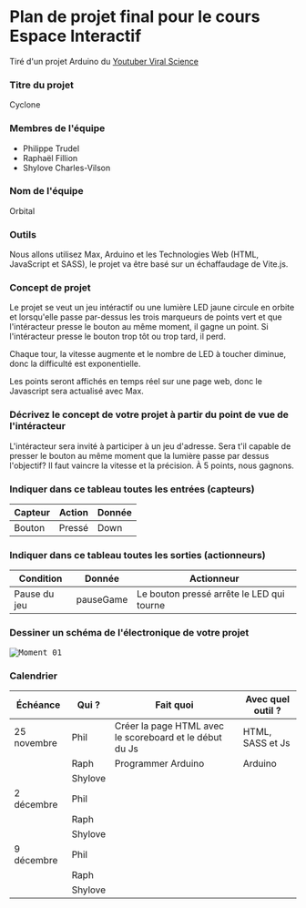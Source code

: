 # Plan de projet final pour le cours Espace Interactif #
Tiré d'un projet Arduino du [Youtuber Viral Science](https://www.viralsciencecreativity.com/post/arduino-cyclone-arcade-led-chaser-game)
### Titre du projet ###
Cyclone

### Membres de l'équipe ###
* Philippe Trudel
* Raphaël Fillion
* Shylove Charles-Vilson

### Nom de l'équipe ###
Orbital

### Outils ###
Nous allons utilisez Max, Arduino et les Technologies Web (HTML, JavaScript et SASS), 
le projet va être basé sur un échaffaudage de Vite.js.

### Concept de projet ###
Le projet se veut un jeu intéractif ou une lumière LED jaune circule en orbite et lorsqu'elle passe par-dessus les trois marqueurs de points vert et que l'intéracteur presse le bouton au même moment, il gagne un point. Si l'intéracteur presse le bouton trop tôt ou trop tard, il perd.

Chaque tour, la vitesse augmente et le nombre de LED à toucher diminue, donc la difficulté est exponentielle. 

Les points seront affichés en temps réel sur une page web, donc le Javascript sera actualisé avec Max.

### Décrivez le concept de votre projet à partir du point de vue de l'intéracteur ###
L'intéracteur sera invité à participer à un jeu d'adresse. Sera t'il capable de presser le bouton au même moment que la lumière passe par dessus l'objectif? Il faut vaincre la vitesse et la précision. À 5 points, nous gagnons.

### Indiquer dans ce tableau toutes les entrées (capteurs) ###
| Capteur 	| Action 	| Donnée 	|
|---	|---	|--- |
| Bouton	| Pressé 	| Down	|

### Indiquer dans ce tableau toutes les sorties (actionneurs) ###
| Condition 	| Donnée 	| Actionneur 	|
|---	|---	|---	|
| Pause du jeu	| pauseGame	| Le bouton pressé arrête le LED qui tourne	|

### Dessiner un schéma de l'électronique de votre projet ###
<kbd>![Moment 01](/_production/medias/moment_01.png)</kbd>

### Calendrier ###
| Échéance 	| Qui ? 	| Fait quoi 	| Avec quel outil ? |
|---	|---	|---	|---	|
| 25 novembre 	| Phil 	| Créer la page HTML avec le scoreboard et le début du Js	| HTML, SASS et Js	|
|  	| Raph 	| Programmer Arduino	| Arduino	|
|  	| Shylove	|  	|  	|
| 2 décembre 	| Phil 	|  	|  	|
|  	| Raph 	| 	|  	|
|  	| Shylove	| 	|  	|
| 9 décembre 	| Phil 	|  	|  	|
|  	| Raph 	|  	|  	|
|  	| Shylove	| 	|  	|
